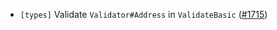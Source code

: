 - `[types]` Validate `Validator#Address` in `ValidateBasic` ([\#1715](https://github.com/KYVENetwork/cometbft/v38/pull/1715))

